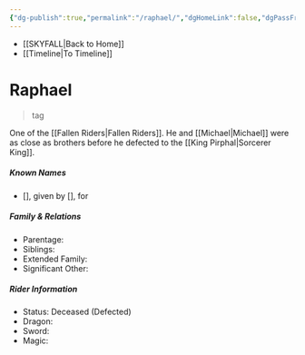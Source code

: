 ```yaml
---
{"dg-publish":true,"permalink":"/raphael/","dgHomeLink":false,"dgPassFrontmatter":false}
---
```


- [[SKYFALL|Back to Home]]
- [[Timeline|To Timeline]]

# Raphael
>tag

One of the [[Fallen Riders|Fallen Riders]]. He and [[Michael|Michael]] were as close as brothers before he defected to the [[King Pirphal|Sorcerer King]]. 

##### Known Names
- [], given by [], for 

##### Family & Relations
- Parentage: 
- Siblings:
- Extended Family:
- Significant Other:

##### Rider Information
- Status: Deceased (Defected)
- Dragon:
- Sword:
- Magic: